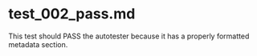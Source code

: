 # test\_002\_pass.md

This test should PASS the autotester because it has a properly formatted metadata section.


<!--- ============================================================================= --->
<!---
Publish: yes
Categories: Planning, Reliability
Topics: Testing, Debugging, Design
Tags: training, webinar,
Level: 2
Prerequisites: defaults
Aggregate: subresource
--->



